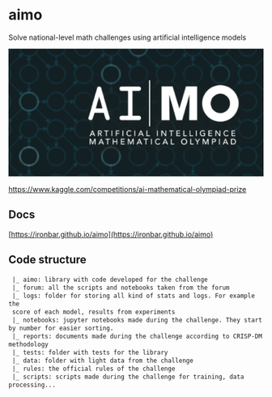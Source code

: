 # aimo

Solve national-level math challenges using artificial intelligence models

![aimo_logo](docs/res/2024-04-19-13-21-23.png)

https://www.kaggle.com/competitions/ai-mathematical-olympiad-prize

## Docs

[https://ironbar.github.io/aimo](https://ironbar.github.io/aimo)

## Code structure

     |_ aimo: library with code developed for the challenge
     |_ forum: all the scripts and notebooks taken from the forum
     |_ logs: folder for storing all kind of stats and logs. For example the
     score of each model, results from experiments
     |_ notebooks: jupyter notebooks made during the challenge. They start by number for easier sorting.
     |_ reports: documents made during the challenge according to CRISP-DM methodology
     |_ tests: folder with tests for the library
     |_ data: folder with light data from the challenge
     |_ rules: the official rules of the challenge
     |_ scripts: scripts made during the challenge for training, data processing...
